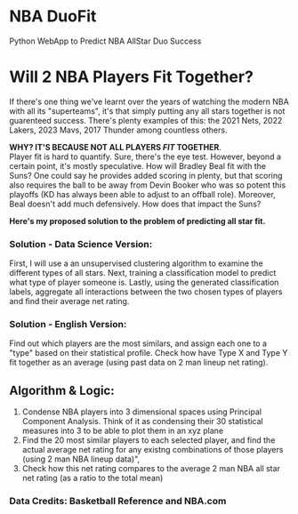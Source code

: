 # NBA DuoFit
Python WebApp to Predict NBA AllStar Duo Success

# Will 2 NBA Players Fit Together?
If there's one thing we've learnt over the years of watching the modern NBA with all its "superteams", it's that simply putting any all stars together is not guarenteed success. There's plenty examples of this: the 2021 Nets, 2022 Lakers, 2023 Mavs, 2017 Thunder among countless others. 

**WHY? IT'S BECAUSE NOT ALL PLAYERS _FIT_ TOGETHER**. \
Player fit is hard to quantify. Sure, there's the eye test. However, beyond a certain point, it's mostly speculative. How will Bradley Beal fit with the Suns? One could say he provides added scoring in plenty, but that scoring also requires the ball to be away from Devin Booker who was so potent this playoffs (KD has always been able to adjust to an offball role). Moreover, Beal doesn't add much defensively. How does that impact the Suns?

**Here's my proposed solution to the problem of predicting all star fit.**
### Solution  - Data Science Version:
First, I will use a an unsupervised clustering algorithm to examine the different types of all stars. Next, training a classification model to predict what type of player someone is. Lastly, using the generated classification labels, aggregate all interactions between the two chosen types of players and find their average net rating. 

### Solution - English Version: 
Find out which players are the most similars, and assign each one to a "type" based on their statistical profile. Check how have Type X and Type Y fit together as an average (using past data on 2 man lineup net rating). 

## Algorithm & Logic:
1. Condense NBA players into 3 dimensional spaces using Principal Component Analysis. Think of it as condensing their 30 statistical measures into 3 to be able to plot them in an xyz plane
2. Find the 20 most similar players to each selected player, and find the actual average net rating for any existng combinations of those players (using 2 man NBA lineup data)",
3. Check how this net rating compares to the average 2 man NBA all star net rating (as a ratio to the total mean)

### Data Credits: Basketball Reference and NBA.com
